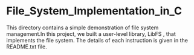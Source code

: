 # File_System_Implementation_in_C

This directory contains a simple demonstration of file system management.In this project, we built a user-level library, LibFS , that implements the file system. The details of each instruction is given in the README.txt file.
